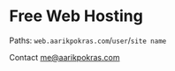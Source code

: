 # Free Web Hosting
Paths: `web.aarikpokras.com`/`user`/`site name`

Contact [me@aarikpokras.com](mailto:me@aarikpokras.com)
